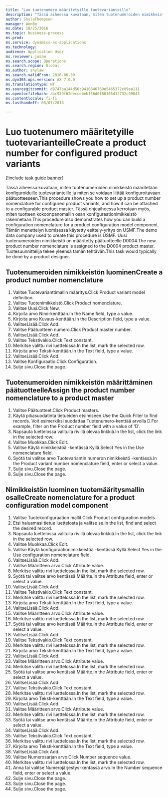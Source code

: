 ```yaml
--- 
title: "Luo tuotenumero määritetyille tuotevarianteille"
description: "Tässä aiheessa kuvataan, miten tuotenumeroiden nimikkeistö määritetään konfiguroiduille tuotevarianteille ja miten se voidaan liittää konfiguroitavaan päätuotteeseen."
author: ShylaThompson
manager: AnnBe
ms.date: 10/25/2016
ms.topic: business-process
ms.prod: 
ms.service: dynamics-ax-applications
ms.technology: 
audience: Application User
ms.reviewer: josaw
ms.search.scope: Operations
ms.search.region: Global
ms.author: shylaw
ms.search.validFrom: 2016-06-30
ms.dyn365.ops.version: AX 7.0.0
ms.translationtype: HT
ms.sourcegitcommit: d9747ba144d56c9410846769e5465372c89ea111
ms.openlocfilehash: abc939f62deccdbebf56d0f88165d12732c99043
ms.contentlocale: fi-fi
ms.lasthandoff: 08/07/2018

---
```

# <a name="create-a-product-number-for-configured-product-variants"></a><span data-ttu-id="5993f-103">Luo tuotenumero määritetyille tuotevarianteille</span><span class="sxs-lookup"><span data-stu-id="5993f-103">Create a product number for configured product variants</span></span>

[!include [task guide banner](../../includes/task-guide-banner.md)]

<span data-ttu-id="5993f-104">Tässä aiheessa kuvataan, miten tuotenumeroiden nimikkeistö määritetään konfiguroiduille tuotevarianteille ja miten se voidaan liittää konfiguroitavaan päätuotteeseen.</span><span class="sxs-lookup"><span data-stu-id="5993f-104">This procedure shows you how to set up a product number nomenclature for configured product variants, and how it can be attached to a configurable product master.</span></span> <span data-ttu-id="5993f-105">Tässä ohjeaiheessa kerrotaan myös, miten tuotteen kokoonpanomallin osan konfiguraationimikkeistö rakennetaan.</span><span class="sxs-lookup"><span data-stu-id="5993f-105">This procedure also demonstrates how you can build a configuration nomenclature for a product configuration model component.</span></span> <span data-ttu-id="5993f-106">Tämän menettelyn luomisessa käytetty esittely-yritys on USMF.</span><span class="sxs-lookup"><span data-stu-id="5993f-106">The demo data company used to create this procedure is USMF.</span></span> <span data-ttu-id="5993f-107">Uusi tuotenumeroiden nimikkeistö on määritetty päätuotteelle D0004.</span><span class="sxs-lookup"><span data-stu-id="5993f-107">The new product number nomenclature is assigned to the D0004 product master.</span></span> <span data-ttu-id="5993f-108">Tuotesuunnittelija tekee yleensä tämän tehtävän.</span><span class="sxs-lookup"><span data-stu-id="5993f-108">This task would typically be done by a product designer.</span></span>


## <a name="create-a-product-number-nomenclature"></a><span data-ttu-id="5993f-109">Tuotenumeroiden nimikkeistön luominen</span><span class="sxs-lookup"><span data-stu-id="5993f-109">Create a product number nomenclature</span></span>
1. <span data-ttu-id="5993f-110">Valitse Tuotevarianttimallin määritys.</span><span class="sxs-lookup"><span data-stu-id="5993f-110">Click Product variant model definition.</span></span>
2. <span data-ttu-id="5993f-111">Valitse Tuotenimikkeistö.</span><span class="sxs-lookup"><span data-stu-id="5993f-111">Click Product nomenclature.</span></span>
3. <span data-ttu-id="5993f-112">Valitse Uusi.</span><span class="sxs-lookup"><span data-stu-id="5993f-112">Click New.</span></span>
4. <span data-ttu-id="5993f-113">Kirjoita arvo Nimi-kenttään.</span><span class="sxs-lookup"><span data-stu-id="5993f-113">In the Name field, type a value.</span></span>
5. <span data-ttu-id="5993f-114">Kirjoita arvo Kuvaus-kenttään.</span><span class="sxs-lookup"><span data-stu-id="5993f-114">In the Description field, type a value.</span></span>
6. <span data-ttu-id="5993f-115">ValitseLisää.</span><span class="sxs-lookup"><span data-stu-id="5993f-115">Click Add.</span></span>
7. <span data-ttu-id="5993f-116">Valitse Päätuotteen numero.</span><span class="sxs-lookup"><span data-stu-id="5993f-116">Click Product master number.</span></span>
8. <span data-ttu-id="5993f-117">ValitseLisää.</span><span class="sxs-lookup"><span data-stu-id="5993f-117">Click Add.</span></span>
9. <span data-ttu-id="5993f-118">Valitse Tekstivakio.</span><span class="sxs-lookup"><span data-stu-id="5993f-118">Click Text constant.</span></span>
10. <span data-ttu-id="5993f-119">Merkitse valittu rivi luettelossa.</span><span class="sxs-lookup"><span data-stu-id="5993f-119">In the list, mark the selected row.</span></span>
11. <span data-ttu-id="5993f-120">Kirjoita arvo Teksti-kenttään.</span><span class="sxs-lookup"><span data-stu-id="5993f-120">In the Text field, type a value.</span></span>
12. <span data-ttu-id="5993f-121">ValitseLisää.</span><span class="sxs-lookup"><span data-stu-id="5993f-121">Click Add.</span></span>
13. <span data-ttu-id="5993f-122">Valitse Konfiguraatio.</span><span class="sxs-lookup"><span data-stu-id="5993f-122">Click Configuration.</span></span>
14. <span data-ttu-id="5993f-123">Sulje sivu.</span><span class="sxs-lookup"><span data-stu-id="5993f-123">Close the page.</span></span>

## <a name="assign-the-product-number-nomenclature-to-a-product-master"></a><span data-ttu-id="5993f-124">Tuotenumeroiden nimikkeistön määrittäminen päätuotteelle</span><span class="sxs-lookup"><span data-stu-id="5993f-124">Assign the product number nomenclature to a product master</span></span>
1. <span data-ttu-id="5993f-125">Valitse Päätuotteet.</span><span class="sxs-lookup"><span data-stu-id="5993f-125">Click Product masters.</span></span>
2. <span data-ttu-id="5993f-126">Käytä pikasuodatinta tietueiden etsimiseen.</span><span class="sxs-lookup"><span data-stu-id="5993f-126">Use the Quick Filter to find records.</span></span> <span data-ttu-id="5993f-127">Voit esimerkiksi suodattaa Tuotenumero-kenttää arvolla D.</span><span class="sxs-lookup"><span data-stu-id="5993f-127">For example, filter on the Product number field with a value of 'D'.</span></span>
3. <span data-ttu-id="5993f-128">Napsauta luettelossa valitulla rivillä olevaa linkkiä.</span><span class="sxs-lookup"><span data-stu-id="5993f-128">In the list, click the link in the selected row.</span></span>
4. <span data-ttu-id="5993f-129">Valitse Muokkaa.</span><span class="sxs-lookup"><span data-stu-id="5993f-129">Click Edit.</span></span>
5. <span data-ttu-id="5993f-130">Valitse Käytä nimikkeistöä -kentässä Kyllä.</span><span class="sxs-lookup"><span data-stu-id="5993f-130">Select Yes in the Use nomenclature field.</span></span>
6. <span data-ttu-id="5993f-131">Syötä tai valitse arvo Tuotevariantin numeron nimikkeistö -kentässä.</span><span class="sxs-lookup"><span data-stu-id="5993f-131">In the Product variant number nomenclature field, enter or select a value.</span></span>
7. <span data-ttu-id="5993f-132">Sulje sivu.</span><span class="sxs-lookup"><span data-stu-id="5993f-132">Close the page.</span></span>
8. <span data-ttu-id="5993f-133">Sulje sivu.</span><span class="sxs-lookup"><span data-stu-id="5993f-133">Close the page.</span></span>

## <a name="create-nomenclature-for-a-product-configuration-model-component"></a><span data-ttu-id="5993f-134">Nimikkeistön luominen tuotemääritysmallin osalle</span><span class="sxs-lookup"><span data-stu-id="5993f-134">Create nomenclature for a product configuration model component</span></span>
1. <span data-ttu-id="5993f-135">Valitse Tuotekonfiguraation mallit.</span><span class="sxs-lookup"><span data-stu-id="5993f-135">Click Product configuration models.</span></span>
2. <span data-ttu-id="5993f-136">Etsi haluamasi tietue luettelosta ja valitse se.</span><span class="sxs-lookup"><span data-stu-id="5993f-136">In the list, find and select the desired record.</span></span>
3. <span data-ttu-id="5993f-137">Napsauta luettelossa valitulla rivillä olevaa linkkiä.</span><span class="sxs-lookup"><span data-stu-id="5993f-137">In the list, click the link in the selected row.</span></span>
4. <span data-ttu-id="5993f-138">Valitse Muokkaa.</span><span class="sxs-lookup"><span data-stu-id="5993f-138">Click Edit.</span></span>
5. <span data-ttu-id="5993f-139">Valitse Käytä konfiguraationimikkeistöä -kentässä Kyllä.</span><span class="sxs-lookup"><span data-stu-id="5993f-139">Select Yes in the Use configuration nomenclature field.</span></span>
6. <span data-ttu-id="5993f-140">ValitseLisää.</span><span class="sxs-lookup"><span data-stu-id="5993f-140">Click Add.</span></span>
7. <span data-ttu-id="5993f-141">Valitse Määritteen arvo.</span><span class="sxs-lookup"><span data-stu-id="5993f-141">Click Attribute value.</span></span>
8. <span data-ttu-id="5993f-142">Merkitse valittu rivi luettelossa.</span><span class="sxs-lookup"><span data-stu-id="5993f-142">In the list, mark the selected row.</span></span>
9. <span data-ttu-id="5993f-143">Syötä tai valitse arvo kentässä Määrite.</span><span class="sxs-lookup"><span data-stu-id="5993f-143">In the Attribute field, enter or select a value.</span></span>
10. <span data-ttu-id="5993f-144">ValitseLisää.</span><span class="sxs-lookup"><span data-stu-id="5993f-144">Click Add.</span></span>
11. <span data-ttu-id="5993f-145">Valitse Tekstivakio.</span><span class="sxs-lookup"><span data-stu-id="5993f-145">Click Text constant.</span></span>
12. <span data-ttu-id="5993f-146">Merkitse valittu rivi luettelossa.</span><span class="sxs-lookup"><span data-stu-id="5993f-146">In the list, mark the selected row.</span></span>
13. <span data-ttu-id="5993f-147">Kirjoita arvo Teksti-kenttään.</span><span class="sxs-lookup"><span data-stu-id="5993f-147">In the Text field, type a value.</span></span>
14. <span data-ttu-id="5993f-148">ValitseLisää.</span><span class="sxs-lookup"><span data-stu-id="5993f-148">Click Add.</span></span>
15. <span data-ttu-id="5993f-149">Valitse Määritteen arvo.</span><span class="sxs-lookup"><span data-stu-id="5993f-149">Click Attribute value.</span></span>
16. <span data-ttu-id="5993f-150">Merkitse valittu rivi luettelossa.</span><span class="sxs-lookup"><span data-stu-id="5993f-150">In the list, mark the selected row.</span></span>
17. <span data-ttu-id="5993f-151">Syötä tai valitse arvo kentässä Määrite.</span><span class="sxs-lookup"><span data-stu-id="5993f-151">In the Attribute field, enter or select a value.</span></span>
18. <span data-ttu-id="5993f-152">ValitseLisää.</span><span class="sxs-lookup"><span data-stu-id="5993f-152">Click Add.</span></span>
19. <span data-ttu-id="5993f-153">Valitse Tekstivakio.</span><span class="sxs-lookup"><span data-stu-id="5993f-153">Click Text constant.</span></span>
20. <span data-ttu-id="5993f-154">Merkitse valittu rivi luettelossa.</span><span class="sxs-lookup"><span data-stu-id="5993f-154">In the list, mark the selected row.</span></span>
21. <span data-ttu-id="5993f-155">Kirjoita arvo Teksti-kenttään.</span><span class="sxs-lookup"><span data-stu-id="5993f-155">In the Text field, type a value.</span></span>
22. <span data-ttu-id="5993f-156">ValitseLisää.</span><span class="sxs-lookup"><span data-stu-id="5993f-156">Click Add.</span></span>
23. <span data-ttu-id="5993f-157">Valitse Määritteen arvo.</span><span class="sxs-lookup"><span data-stu-id="5993f-157">Click Attribute value.</span></span>
24. <span data-ttu-id="5993f-158">Merkitse valittu rivi luettelossa.</span><span class="sxs-lookup"><span data-stu-id="5993f-158">In the list, mark the selected row.</span></span>
25. <span data-ttu-id="5993f-159">Syötä tai valitse arvo kentässä Määrite.</span><span class="sxs-lookup"><span data-stu-id="5993f-159">In the Attribute field, enter or select a value.</span></span>
26. <span data-ttu-id="5993f-160">ValitseLisää.</span><span class="sxs-lookup"><span data-stu-id="5993f-160">Click Add.</span></span>
27. <span data-ttu-id="5993f-161">Valitse Tekstivakio.</span><span class="sxs-lookup"><span data-stu-id="5993f-161">Click Text constant.</span></span>
28. <span data-ttu-id="5993f-162">Merkitse valittu rivi luettelossa.</span><span class="sxs-lookup"><span data-stu-id="5993f-162">In the list, mark the selected row.</span></span>
29. <span data-ttu-id="5993f-163">Kirjoita arvo Teksti-kenttään.</span><span class="sxs-lookup"><span data-stu-id="5993f-163">In the Text field, type a value.</span></span>
30. <span data-ttu-id="5993f-164">ValitseLisää.</span><span class="sxs-lookup"><span data-stu-id="5993f-164">Click Add.</span></span>
31. <span data-ttu-id="5993f-165">Valitse Määritteen arvo.</span><span class="sxs-lookup"><span data-stu-id="5993f-165">Click Attribute value.</span></span>
32. <span data-ttu-id="5993f-166">Merkitse valittu rivi luettelossa.</span><span class="sxs-lookup"><span data-stu-id="5993f-166">In the list, mark the selected row.</span></span>
33. <span data-ttu-id="5993f-167">Syötä tai valitse arvo kentässä Määrite.</span><span class="sxs-lookup"><span data-stu-id="5993f-167">In the Attribute field, enter or select a value.</span></span>
34. <span data-ttu-id="5993f-168">ValitseLisää.</span><span class="sxs-lookup"><span data-stu-id="5993f-168">Click Add.</span></span>
35. <span data-ttu-id="5993f-169">Valitse Tekstivakio.</span><span class="sxs-lookup"><span data-stu-id="5993f-169">Click Text constant.</span></span>
36. <span data-ttu-id="5993f-170">Merkitse valittu rivi luettelossa.</span><span class="sxs-lookup"><span data-stu-id="5993f-170">In the list, mark the selected row.</span></span>
37. <span data-ttu-id="5993f-171">Kirjoita arvo Teksti-kenttään.</span><span class="sxs-lookup"><span data-stu-id="5993f-171">In the Text field, type a value.</span></span>
38. <span data-ttu-id="5993f-172">ValitseLisää.</span><span class="sxs-lookup"><span data-stu-id="5993f-172">Click Add.</span></span>
39. <span data-ttu-id="5993f-173">Valitse Numerosarjan arvo.</span><span class="sxs-lookup"><span data-stu-id="5993f-173">Click Number sequence value.</span></span>
40. <span data-ttu-id="5993f-174">Merkitse valittu rivi luettelossa.</span><span class="sxs-lookup"><span data-stu-id="5993f-174">In the list, mark the selected row.</span></span>
41. <span data-ttu-id="5993f-175">Anna tai valitse Numerojärjestys-kentässä arvo.</span><span class="sxs-lookup"><span data-stu-id="5993f-175">In the Number sequence field, enter or select a value.</span></span>
42. <span data-ttu-id="5993f-176">Sulje sivu.</span><span class="sxs-lookup"><span data-stu-id="5993f-176">Close the page.</span></span>
43. <span data-ttu-id="5993f-177">Sulje sivu.</span><span class="sxs-lookup"><span data-stu-id="5993f-177">Close the page.</span></span>
44. <span data-ttu-id="5993f-178">Sulje sivu.</span><span class="sxs-lookup"><span data-stu-id="5993f-178">Close the page.</span></span>


